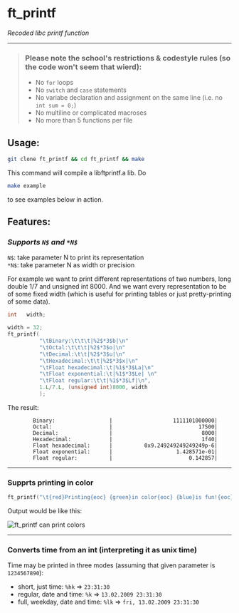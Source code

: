 # ft_printf
_Recoded libc printf function_
  
  ___
    
> ### Please note the school's restrictions & codestyle rules (so the code won't seem that wierd):
> * No `for` loops
> * No `switch` and `case` statements
> * No variabe declaration and assignment on the same line (i.e. no `int sum = 0;`)
> * No multiline or complicated macroses
> * No more than 5 functions per file

  
  
## Usage:
```bash
git clone ft_printf && cd ft_printf && make
```
This command will compile a libftprintf.a lib.
Do
```bash
make example
```
to see examples below in action.
  
  
## Features:

### _Supports `N$` and `*N$`_
`N$`: take parameter N to print its representation  
`*N$`: take parameter N as width or precision
  
For example we want to print different representations of two numbers, long double 1/7 and unsigned int 8000.
And we want every representation to be of some fixed width (which is useful for printing tables or just pretty-printing of some data). 

```C
int   width;

width = 32;
ft_printf(
          "\tBinary:\t\t\t|%2$*3$b|\n"
          "\tOctal:\t\t\t|%2$*3$o|\n"
          "\tDecimal:\t\t|%2$*3$u|\n"
          "\tHexadecimal:\t\t|%2$*3$x|\n"
          "\tFloat hexadecimal:\t|%1$*3$La|\n"
          "\tFloat exponential:\t|%1$*3$Le| \n"
          "\tFloat regular:\t\t|%1$*3$Lf|\n",
          1.L/7.L, (unsigned int)8000, width
          );
```

The result:
```
        Binary:                 |                   1111101000000|
        Octal:                  |                           17500|
        Decimal:                |                            8000|
        Hexadecimal:            |                            1f40|
        Float hexadecimal:      |          0x9.249249249249249p-6|
        Float exponential:      |                    1.428571e-01| 
        Float regular:          |                        0.142857|
```

___  
### Supprts printing in color
  
```C
ft_printf("\t{red}Printing{eoc} {green}in color{eoc} {blue}is fun!{eoc}\n");
```
Output would be like this:


![ft_printf can print colors](https://s399sas.storage.yandex.net/rdisk/1db162bb31ad4b183db0a4ba6eb546b79ce2c2904cafe75c515de598923ad5b4/5ef2c36d/Hbz9wW-jLxs82N0pxBbacSWmBYIPRstBSfHGGiUKb_IOIFVA9iHgHyMr0ZVrj2BDbEW_GdjxsrqdkOe82_ykyA==?uid=31364244&filename=ft_printf_colors.png&disposition=inline&hash=&limit=0&content_type=image%2Fpng&tknv=v2&owner_uid=31364244&etag=7b8da2a45c1f77a80ec4135202eaa6a3&fsize=2547&media_type=image&hid=cfb8bac3f252a3d4d2912c03f56e8304&rtoken=58QssgZTAffA&force_default=yes&ycrid=na-1651c39f6d4b380bf9cf9df5364840d6-downloader17e&ts=5a8cbc666b300&s=12ae0270d751dfe4a42e1db267b55af05ffe03d56157599888f03b8404621aa9&pb=U2FsdGVkX1_KHjtHI59Ie2l4OoegYg4tZG95nN3Iv3PsaP5nOf65bgm63GWh6ZIzfKAWIDTRehhZUnnlkc69Tc_kJLa2wx9nco-t7_BR8DE)

___
  
### Converts time from an int (interpreting it as unix time)

Time may be printed in three modes (assuming that given parameter is `1234567890`):
* short, just time: `%hk` => `23:31:30`
* regular, date and time: `%k` => `13.02.2009 23:31:30`
* full, weekday, date and time: `%lk` => `fri, 13.02.2009 23:31:30`
  
